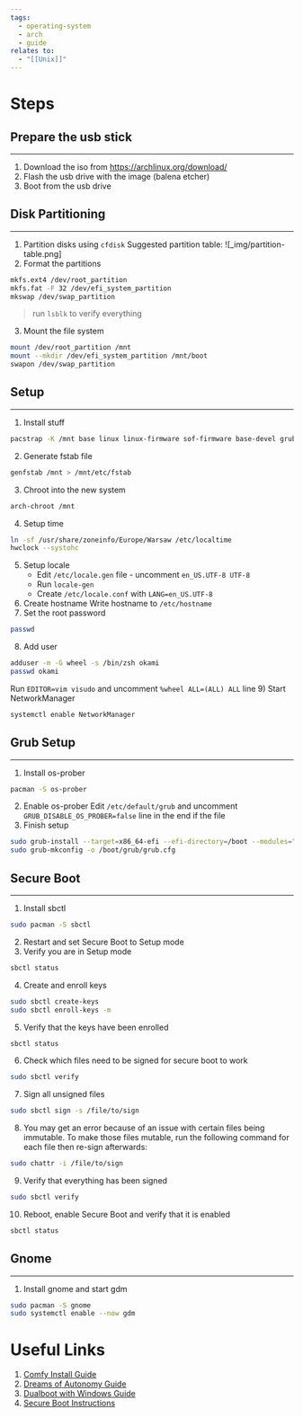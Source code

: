 ```yaml
---
tags:
  - operating-system
  - arch
  - guide
relates to:
  - "[[Unix]]"
---
```

# Steps
## Prepare the usb stick
---
1) Download the iso from https://archlinux.org/download/
2) Flash the usb drive with the image (balena etcher)
3) Boot from the usb drive

## Disk Partitioning
---
1) Partition disks using `cfdisk`
Suggested partition table:
![_img/partition-table.png]
2) Format the partitions
```bash
mkfs.ext4 /dev/root_partition
mkfs.fat -F 32 /dev/efi_system_partition
mkswap /dev/swap_partition
```
>run `lsblk` to verify everything
3) Mount the file system
```bash
mount /dev/root_partition /mnt
mount --mkdir /dev/efi_system_partition /mnt/boot
swapon /dev/swap_partition
```

## Setup
---
1) Install stuff
```bash
pacstrap -K /mnt base linux linux-firmware sof-firmware base-devel grub efibootmgr vim networkmanager amd-ucode zsh
```
2) Generate fstab file
```bash
genfstab /mnt > /mnt/etc/fstab
```
3) Chroot into the new system
```bash
arch-chroot /mnt
```
4) Setup time
```bash
ln -sf /usr/share/zoneinfo/Europe/Warsaw /etc/localtime
hwclock --systohc
```
5) Setup locale
    - Edit `/etc/locale.gen` file - uncomment `en_US.UTF-8 UTF-8`
    - Run `locale-gen`
    - Create `/etc/locale.conf` with `LANG=en_US.UTF-8`
6) Create hostname
Write hostname to `/etc/hostname`
7) Set the root password
```bash
passwd
```
8) Add user
```bash
adduser -m -G wheel -s /bin/zsh okami
passwd okami
```
Run `EDITOR=vim visudo` and uncomment `%wheel ALL=(ALL) ALL` line
9) Start NetworkManager
```bash
systemctl enable NetworkManager
```

## Grub Setup
---
1) Install os-prober
```bash
pacman -S os-prober
```
2) Enable os-prober
Edit `/etc/default/grub` and uncomment `GRUB_DISABLE_OS_PROBER=false` line in the end if the file
3) Finish setup
```bash
sudo grub-install --target=x86_64-efi --efi-directory=/boot --modules="tpm" --disable-shim-lock --recheck
sudo grub-mkconfig -o /boot/grub/grub.cfg
```

## Secure Boot
---
1) Install sbctl
```bash
sudo pacman -S sbctl
```
2) Restart and set Secure Boot to Setup mode
3) Verify you are in Setup mode
```bash
sbctl status
```
4) Create and enroll keys
```bash
sudo sbctl create-keys
sudo sbctl enroll-keys -m
```
5) Verify that the keys have been enrolled
```bash
sbctl status
```
6) Check which files need to be signed for secure boot to work
```bash
sudo sbctl verify
```
7) Sign all unsigned files
```bash
sudo sbctl sign -s /file/to/sign
```
8) You may get an error because of an issue with certain files being immutable. To make those files mutable, run the following command for each file then re-sign afterwards:
```bash
sudo chattr -i /file/to/sign
```
9) Verify that everything has been signed
```bash
sudo sbctl verify
```
10) Reboot, enable Secure Boot and verify that it is enabled
```bash
sbctl status
```

## Gnome
---
1) Install gnome and start gdm
```bash
sudo pacman -S gnome
sudo systemctl enable --now gdm
```

# Useful Links
1) [Comfy Install Guide](https://www.youtube.com/watch?v=68z11VAYMS8)
2) [Dreams of Autonomy Guide](https://www.youtube.com/watch?v=YC7NMbl4goo)
3) [Dualboot with Windows Guide](https://www.youtube.com/watch?v=dRoFme30qAY)
4) [Secure Boot Instructions](https://www.reddit.com/r/archlinux/comments/10pq74e/my_easy_method_for_setting_up_secure_boot_with/)